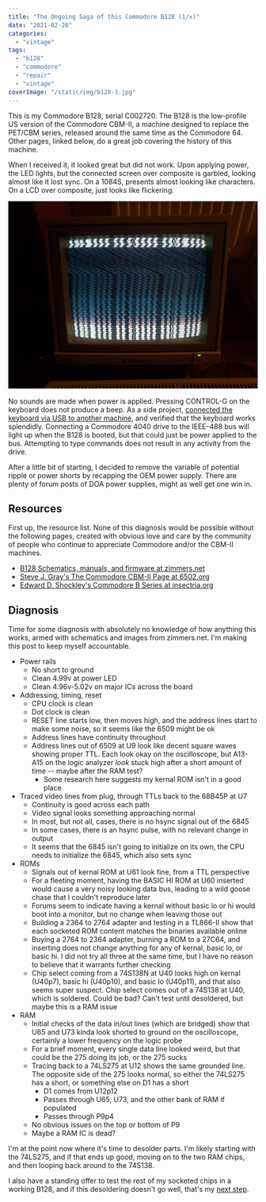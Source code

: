 ```yaml
---
title: "The Ongoing Saga of this Commodore B128 (1/x)"
date: "2021-02-26"
categories: 
  - "vintage"
tags: 
  - "b128"
  - "commodore"
  - "repair"
  - "vintage"
coverImage: "/static/img/b128-1.jpg"
---
```


This is my Commodore B128, serial C002720. The B128 is the low-profile US version of the Commodore CBM-II, a machine designed to replace the PET/CBM series, released around the same time as the Commodore 64. Other pages, linked below, do a great job covering the history of this machine.

When I received it, it looked great but did not work. Upon applying power, the LED lights, but the connected screen over composite is garbled, looking almost like it lost sync. On a 1084S, presents almost looking like characters. On a LCD over composite, just looks like flickering.

![](/static/img/b128-2.jpg)

No sounds are made when power is applied. Pressing CONTROL-G on the keyboard does not produce a beep. As a side project, [connected the keyboard via USB to another machine](https://gist.github.com/nmelnick/8771b1038aa941deef4cd79f4b074408), and verified that the keyboard works splendidly. Connecting a Commodore 4040 drive to the IEEE-488 bus will light up when the B128 is booted, but that could just be power applied to the bus. Attempting to type commands does not result in any activity from the drive.

After a little bit of starting, I decided to remove the variable of potential ripple or power shorts by recapping the OEM power supply. There are plenty of forum posts of DOA power supplies, might as well get one win in.

## Resources

First up, the resource list. None of this diagnosis would be possible without the following pages, created with obvious love and care by the community of people who continue to appreciate Commodore and/or the CBM-II machines.

- [B128 Schematics, manuals, and firmware at zimmers.net](http://www.zimmers.net/anonftp/pub/cbm/schematics/computers/b/index.html)
- [Steve J. Gray's The Commodore CBM-II Page at 6502.org](http://www.6502.org/users/sjgray/computer/cbm2/)
- [Edward D. Shockley's Commodore B Series at insectria.org](https://www.insectria.org/b128.html)

## Diagnosis

Time for some diagnosis with absolutely no knowledge of how anything this works, armed with schematics and images from zimmers.net. I'm making this post to keep myself accountable.

- Power rails
    - No short to ground
    - Clean 4.99v at power LED
    - Clean 4.96v-5.02v on major ICs across the board
- Addressing, timing, reset
    - CPU clock is clean
    - Dot clock is clean
    - RESET line starts low, then moves high, and the address lines start to make some noise, so it seems like the 6509 might be ok
    - Address lines have continuity throughout
    - Address lines out of 6509 at U9 look like decent square waves showing proper TTL. Each look okay on the oscilloscope, but A13-A15 on the logic analyzer _look_ stuck high after a short amount of time -- maybe after the RAM test?
        - Some research here suggests my kernal ROM isn't in a good place
- Traced video lines from plug, through TTLs back to the 68B45P at U7
    - Continuity is good across each path
    - Video signal looks something approaching normal
    - In most, but not all, cases, there is no hsync signal out of the 6845
    - In some cases, there is an hsync pulse, with no relevant change in output
    - It seems that the 6845 isn't going to initialize on its own, the CPU needs to initialize the 6845, which also sets sync
- ROMs
    - Signals out of kernal ROM at U61 look fine, from a TTL perspective
    - For a fleeting moment, having the BASIC HI ROM at U60 inserted would cause a very noisy looking data bus, leading to a wild goose chase that I couldn't reproduce later
    - Forums seem to indicate having a kernal without basic lo or hi would boot into a monitor, but no change when leaving those out
    - Building a 2364 to 2764 adapter and testing in a TL866-II show that each socketed ROM content matches the binaries available online
    - Buying a 2764 to 2364 adapter, burning a ROM to a 27C64, and inserting does not change anything for any of kernal, basic lo, or basic hi. I did not try all three at the same time, but I have no reason to believe that it warrants further checking
    - Chip select coming from a 74S138N at U40 looks high on kernal (U40p7), basic hi (U40p10), and basic lo (U40p11), and that also seems super suspect. Chip select comes out of a 74S138 at U40, which is soldered. Could be bad? Can't test until desoldered, but maybe this is a RAM issue
- RAM
    - Initial checks of the data in/out lines (which are bridged) show that U65 and U73 kinda look shorted to ground on the oscilloscope, certainly a lower frequency on the logic probe
    - For a brief moment, every single data line looked weird, but that could be the 275 doing its job, or the 275 sucks
    - Tracing back to a 74LS275 at U12 shows the same grounded line. The opposite side of the 275 looks normal, so either the 74LS275 has a short, or something else on D1 has a short
        - D1 comes from U12p12
        - Passes through U65, U73, and the other bank of RAM if populated
        - Passes through P9p4
    - No obvious issues on the top or bottom of P9
    - Maybe a RAM IC is dead?

I'm at the point now where it's time to desolder parts. I'm likely starting with the 74LS275, and if that ends up good, moving on to the two RAM chips, and then looping back around to the 74S138.

I also have a standing offer to test the rest of my socketed chips in a working B128, and if this desoldering doesn't go well, that's my [next step](https://www.nmelnick.com/2021/03/the-ongoing-saga-of-this-commodore-b128-2-x/).
